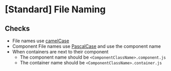 # [Standard] File Naming

## Checks

- File names use [camelCase](https://en.wikipedia.org/wiki/Camel_case)
- Component File names use [PascalCase](https://en.wikipedia.org/wiki/Camel_case) and use the component name
- When containers are next to their component
  - The component name should be `<ComponentClassName>.component.js`
  - The container name should be `<ComponentClassName>.container.js`
